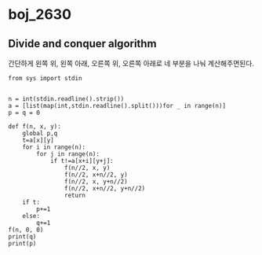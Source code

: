 # boj_2630
## Divide and conquer algorithm


간단하게 왼쪽 위, 왼쪽 아래, 오른쪽 위, 오른쪽 아래로 네 부분을 나눠 계산해주면된다.


```python3
from sys import stdin


n = int(stdin.readline().strip())
a = [list(map(int,stdin.readline().split()))for _ in range(n)]
p = q = 0

def f(n, x, y):
    global p,q
    t=a[x][y]
    for i in range(n):
        for j in range(n):
            if t!=a[x+i][y+j]:
                f(n//2, x, y)
                f(n//2, x+n//2, y)
                f(n//2, x, y+n//2)
                f(n//2, x+n//2, y+n//2)
                return
    if t:
        p+=1
    else:
        q+=1
f(n, 0, 0)
print(q)
print(p)
```
